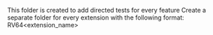 This folder is created to add directed tests for every feature
Create a separate folder for every extension with the following format: RV64<extension_name> 
